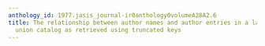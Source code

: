 ```yaml
---
anthology_id: 1977.jasis_journal-ir0anthology0volumeA28A2.6
title: The relationship between author names and author entries in a large on-line
  union catalog as retrieved using truncated keys
---
```

